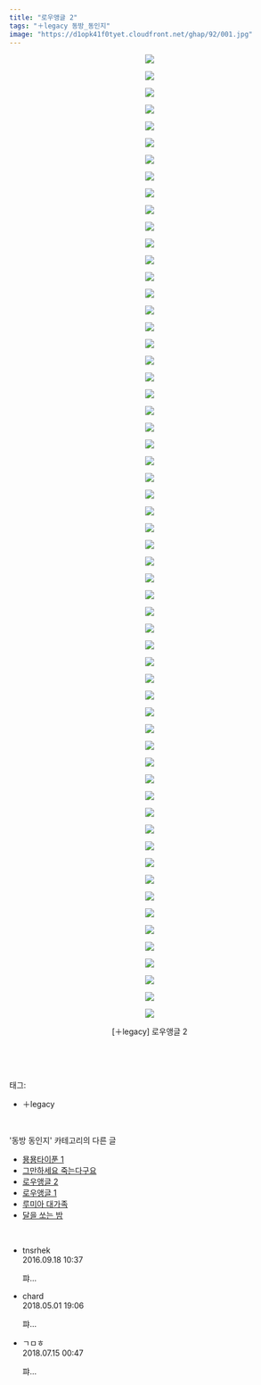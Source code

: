 ```yaml
---
title: "로우앵글 2"
tags: "＋legacy 동방_동인지"
image: "https://d1opk41f0tyet.cloudfront.net/ghap/92/001.jpg"
---
```

<div class="article">
<p style="text-align: center; clear: none; float: none;"><img src="{{ site.imgserver10 }}/ghap/92/001.jpg"/></p>
<p style="text-align: center; clear: none; float: none;"><img src="{{ site.imgserver10 }}/ghap/92/002.jpg"/></p>
<p style="text-align: center; clear: none; float: none;"><img src="{{ site.imgserver10 }}/ghap/92/003.jpg"/></p>
<p style="text-align: center; clear: none; float: none;"><img src="{{ site.imgserver10 }}/ghap/92/004.jpg"/></p>
<p style="text-align: center; clear: none; float: none;"><img src="{{ site.imgserver10 }}/ghap/92/005.jpg"/></p>
<p style="text-align: center; clear: none; float: none;"><img src="{{ site.imgserver10 }}/ghap/92/006.jpg"/></p>
<p style="text-align: center; clear: none; float: none;"><img src="{{ site.imgserver10 }}/ghap/92/007.jpg"/></p>
<p style="text-align: center; clear: none; float: none;"><img src="{{ site.imgserver10 }}/ghap/92/008.jpg"/></p>
<p style="text-align: center; clear: none; float: none;"><img src="{{ site.imgserver10 }}/ghap/92/009.jpg"/></p>
<p style="text-align: center; clear: none; float: none;"><img src="{{ site.imgserver10 }}/ghap/92/010.jpg"/></p>
<p style="text-align: center; clear: none; float: none;"><img src="{{ site.imgserver10 }}/ghap/92/011.jpg"/></p>
<p style="text-align: center; clear: none; float: none;"><img src="{{ site.imgserver10 }}/ghap/92/012.jpg"/></p>
<p style="text-align: center; clear: none; float: none;"><img src="{{ site.imgserver10 }}/ghap/92/013.jpg"/></p>
<p style="text-align: center; clear: none; float: none;"><img src="{{ site.imgserver10 }}/ghap/92/014.jpg"/></p>
<p style="text-align: center; clear: none; float: none;"><img src="{{ site.imgserver10 }}/ghap/92/015.jpg"/></p>
<p style="text-align: center; clear: none; float: none;"><img src="{{ site.imgserver10 }}/ghap/92/016.jpg"/></p>
<p style="text-align: center; clear: none; float: none;"><img src="{{ site.imgserver10 }}/ghap/92/017.jpg"/></p>
<p style="text-align: center; clear: none; float: none;"><img src="{{ site.imgserver10 }}/ghap/92/018.jpg"/></p>
<p style="text-align: center; clear: none; float: none;"><img src="{{ site.imgserver10 }}/ghap/92/019.jpg"/></p>
<p style="text-align: center; clear: none; float: none;"><img src="{{ site.imgserver10 }}/ghap/92/020.jpg"/></p>
<p style="text-align: center; clear: none; float: none;"><img src="{{ site.imgserver10 }}/ghap/92/021.jpg"/></p>
<p style="text-align: center; clear: none; float: none;"><img src="{{ site.imgserver10 }}/ghap/92/022.jpg"/></p>
<p style="text-align: center; clear: none; float: none;"><img src="{{ site.imgserver10 }}/ghap/92/023.jpg"/></p>
<p style="text-align: center; clear: none; float: none;"><img src="{{ site.imgserver10 }}/ghap/92/024.jpg"/></p>
<p style="text-align: center; clear: none; float: none;"><img src="{{ site.imgserver10 }}/ghap/92/025.jpg"/></p>
<p style="text-align: center; clear: none; float: none;"><img src="{{ site.imgserver10 }}/ghap/92/026.jpg"/></p>
<p style="text-align: center; clear: none; float: none;"><img src="{{ site.imgserver10 }}/ghap/92/027.jpg"/></p>
<p style="text-align: center; clear: none; float: none;"><img src="{{ site.imgserver10 }}/ghap/92/028.jpg"/></p>
<p style="text-align: center; clear: none; float: none;"><img src="{{ site.imgserver10 }}/ghap/92/029.jpg"/></p>
<p style="text-align: center; clear: none; float: none;"><img src="{{ site.imgserver10 }}/ghap/92/030.jpg"/></p>
<p style="text-align: center; clear: none; float: none;"><img src="{{ site.imgserver10 }}/ghap/92/031.jpg"/></p>
<p style="text-align: center; clear: none; float: none;"><img src="{{ site.imgserver10 }}/ghap/92/032.jpg"/></p>
<p style="text-align: center; clear: none; float: none;"><img src="{{ site.imgserver10 }}/ghap/92/033.jpg"/></p>
<p style="text-align: center; clear: none; float: none;"><img src="{{ site.imgserver10 }}/ghap/92/034.jpg"/></p>
<p style="text-align: center; clear: none; float: none;"><img src="{{ site.imgserver10 }}/ghap/92/035.jpg"/></p>
<p style="text-align: center; clear: none; float: none;"><img src="{{ site.imgserver10 }}/ghap/92/036.jpg"/></p>
<p style="text-align: center; clear: none; float: none;"><img src="{{ site.imgserver10 }}/ghap/92/037.jpg"/></p>
<p style="text-align: center; clear: none; float: none;"><img src="{{ site.imgserver10 }}/ghap/92/038.jpg"/></p>
<p style="text-align: center; clear: none; float: none;"><img src="{{ site.imgserver10 }}/ghap/92/039.jpg"/></p>
<p style="text-align: center; clear: none; float: none;"><img src="{{ site.imgserver10 }}/ghap/92/040.jpg"/></p>
<p style="text-align: center; clear: none; float: none;"><img src="{{ site.imgserver10 }}/ghap/92/041.jpg"/></p>
<p style="text-align: center; clear: none; float: none;"><img src="{{ site.imgserver10 }}/ghap/92/042.jpg"/></p>
<p style="text-align: center; clear: none; float: none;"><img src="{{ site.imgserver10 }}/ghap/92/043.jpg"/></p>
<p style="text-align: center; clear: none; float: none;"><img src="{{ site.imgserver10 }}/ghap/92/044.jpg"/></p>
<p style="text-align: center; clear: none; float: none;"><img src="{{ site.imgserver10 }}/ghap/92/045.jpg"/></p>
<p style="text-align: center; clear: none; float: none;"><img src="{{ site.imgserver10 }}/ghap/92/046.jpg"/></p>
<p style="text-align: center; clear: none; float: none;"><img src="{{ site.imgserver10 }}/ghap/92/047.jpg"/></p>
<p style="text-align: center; clear: none; float: none;"><img src="{{ site.imgserver10 }}/ghap/92/048.jpg"/></p>
<p style="text-align: center; clear: none; float: none;"><img src="{{ site.imgserver10 }}/ghap/92/049.jpg"/></p>
<p style="text-align: center; clear: none; float: none;"><img src="{{ site.imgserver10 }}/ghap/92/050.jpg"/></p>
<p style="text-align: center; clear: none; float: none;"><img src="{{ site.imgserver10 }}/ghap/92/051.jpg"/></p>
<p style="text-align: center; clear: none; float: none;"><img src="{{ site.imgserver10 }}/ghap/92/052.jpg"/></p>
<p style="text-align: center; clear: none; float: none;"><img src="{{ site.imgserver10 }}/ghap/92/053.jpg"/></p>
<p style="text-align: center; clear: none; float: none;"><img src="{{ site.imgserver10 }}/ghap/92/054.jpg"/></p>
<p style="text-align: center; clear: none; float: none;"><img src="{{ site.imgserver10 }}/ghap/92/055.jpg"/></p>
<p style="text-align: center; clear: none; float: none;"><img src="{{ site.imgserver10 }}/ghap/92/056.jpg"/></p>
<p style="text-align: center; clear: none; float: none;"><img src="{{ site.imgserver10 }}/ghap/92/057.jpg"/></p>
<p style="text-align: center; clear: none; float: none;"><img src="{{ site.imgserver10 }}/ghap/92/058.jpg"/></p>
<p style="text-align: center; clear: none; float: none;"></p>
<p style="text-align: center; clear: none; float: none;">[＋legacy] 로우앵글 2</p>
<p style="text-align: center; clear: none; float: none;"><br/></p>
</div><br/>
<div class="tagTrail">
<p>태그: </p>
<ul>
<li>＋legacy</li>
</ul>
</div><br/>
<div class="another">
<p>'동방 동인지' 카테고리의 다른 글</p>
<ul>
<li><a href="/ghap_94">묭묭타이푼 1</a></li>
<li><a href="/ghap_93">그만하세요 죽는다구요</a></li>
<li><a href="/ghap_92">로우앵글 2</a></li>
<li><a href="/ghap_91">로우앵글 1</a></li>
<li><a href="/ghap_90">루미아 대가족</a></li>
<li><a href="/ghap_87">달을 쏘는 밤</a></li>
</ul>
</div><br/>
<div class="cb_module cb_fluid">
<div class="cb_wrt cb_profile">
<div class="comment">
<ul>
<li class="cb_thumb_off" id="comment14807624">
<div class="cb_comment_area">
<div class="cb_info_area">
<div class="cb_section">
<span class="cb_nick_name">tnsrhek</span>
</div>
<div class="cb_section">
<span class="cb_date">2016.09.18 10:37 </span>
</div>
</div>
<div class="cb_dsc_comment">
<p class="cb_dsc">
											퍄...
										</p>
</div>
</div></li>
<li class="cb_thumb_off" id="comment15248284">
<div class="cb_comment_area">
<div class="cb_info_area">
<div class="cb_section">
<span class="cb_nick_name">chard</span>
</div>
<div class="cb_section">
<span class="cb_date">2018.05.01 19:06 </span>
</div>
</div>
<div class="cb_dsc_comment">
<p class="cb_dsc">
											퍄...
										</p>
</div>
</div></li>
<li class="cb_thumb_off" id="comment15286787">
<div class="cb_comment_area">
<div class="cb_info_area">
<div class="cb_section">
<span class="cb_nick_name">ㄱㅁㅎ</span>
</div>
<div class="cb_section">
<span class="cb_date">2018.07.15 00:47 </span>
</div>
</div>
<div class="cb_dsc_comment">
<p class="cb_dsc">
											퍄...
										</p>
</div>
</div></li>
</ul>
</div>
</div><!-- commentList close -->
</div><br/>
